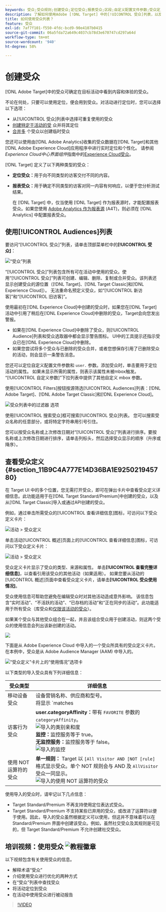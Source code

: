 ```yaml
---
keywords: 受众;受众规则;创建受众;定位受众;报表受众;区段;自定义配置文件参数;受众定义;受众列表
description: 了解如何使用Adobe [!DNL Target] 中的[!UICONTROL 受众]列表，以及如何查看包含受众详细信息和使用信息的受众定义卡片。
title: 如何使用受众列表？
feature: 受众
exl-id: 7af7f101-f550-4fdc-bcd9-90e4107b0415
source-git-commit: 06a5fda72a649c4037cb78d3e670747cd297a64d
workflow-type: tm+mt
source-wordcount: '940'
ht-degree: 58%

---
```


# 创建受众

[!DNL Adobe Target]中的受众可确定在目标活动中看到内容和体验的受众。

不论在何处，只要可以使用定位，便会用到受众。对活动进行定位时，您可以选择以下选项：

* 从[!UICONTROL 受众]列表中选择可重复使用的受众
* [创建特定于活动的受](/help/c-target/creating-activity-only-audience.md) 众并将其定位
* [合并多](/help/c-target/combining-multiple-audiences.md#concept_A7386F1EA4394BD2AB72399C225981E5) 个受众以创建临时受众

您还可以使用由[!DNL Adobe Analytics]收集的受众数据在[!DNL Target]和其他[!DNL Adobe Experience Cloud]应用程序中进行实时定位和个性化。 请参阅&#x200B;*Experience Cloud中心界面组件*&#x200B;指南中的[Experience Cloud受众](https://experienceleague.adobe.com/docs/core-services/interface/audiences/audience-library.html??lang=zh-Hans)。

[!DNL Target] 定义了以下两种类型的受众：

* **定位受众：**&#x200B;用于向不同类型的访客交付不同的内容。
* **报表受众：**&#x200B;用于确定不同类型的访客对同一内容有何响应，以便于您分析测试结果。

   在 [!DNL Target] 中，仅当使用 [!DNL Target] 作为报表源时，才能配置报表受众。如果您使用 [ Adobe Analytics 作为报表源](/help/c-integrating-target-with-mac/a4t/a4t.md) (A4T)，则必须在 [!DNL Analytics] 中配置报表受众。

## 使用[!UICONTROL Audiences]列表

要访问“[!UICONTROL 受众]”列表，请单击顶部菜单栏中的&#x200B;**[!UICONTROL 受众]**：

![“受众”列表](/help/c-target/c-audiences/assets/audiences_list.png)

“[!UICONTROL 受众]”列表包含所有可在活动中使用的受众。使用“[!UICONTROL 受众]”列表可创建、编辑、删除、复制或合并受众。该列表还显示创建受众的源位置（[!DNL Target]、[!DNL Target Classic]和[!DNL Experience Cloud]）。 无法重命名预定义受众，如“[!UICONTROL 新访客]”和“[!UICONTROL 旧访客]”。

使用最初在[!DNL Experience Cloud]中创建的受众时，如果您在[!DNL Target]活动中引用了稍后在[!DNL Experience Cloud]中删除的受众，Target会向您发出警报。

* 如果在[!DNL Experience Cloud]中删除了受众，则[!UICONTROL Audience]列表和受众选取器中都会显示警告图标。 UI中的工具提示还指示受众已在[!DNL Experience Cloud]中删除。
* 如果您尝试将多个受众与已删除的受众合并，或者您想保存引用了已删除受众的活动，则会显示一条警告消息。

您还可以定位自定义配置文件参数和 `user.` 参数。添加受众时，单击要用于定位活动的属性。 如果未显示所需的属性，则表示该属性未被mbox触发。 “[!UICONTROL 自定义参数]”下拉列表中提供了其他自定义 mbox 参数。

使用[!UICONTROL Filters]按钮按源筛选[!UICONTROL Audiences]列表：[!DNL Adobe Target]、[!DNL Adobe Target Classic]和[!DNL Experience Cloud]。

![受众列表中的过滤器  选项](/help/c-target/c-audiences/assets/filters.png)

使用[!UICONTROL 搜索受众]框可搜索[!UICONTROL 受众]列表。 您可以搜索受众名称的任意部分，或将特定字符串用引号引住。

您可以按受众名称或上次修改日期对“[!UICONTROL 受众]”列表进行排序。要按名称或上次修改日期进行排序，请单击列标头，然后选择受众显示的顺序（升序或降序）。

## 查看受众定义 {#section_11B9C4A777E14D36BA1E925021945780}

在 Target UI 中的多个位置，您无需打开受众，即可在弹出卡片中查看受众定义详细信息。此功能适用于在[!DNL Target Standard/Premium]中创建的受众，以及从[!DNL Target Classic]导入或通过API创建的受众。

例如，通过单击所需受众的[!UICONTROL 查看详细信息]图标，可访问以下受众定义卡片：

![活动 > 受众定义](assets/audience_definition_list.png)

单击活动[!UICONTROL 概述]页面上的[!UICONTROL 查看详细信息]图标，可访问以下受众定义卡片：

![活动 > 受众定义](/help/c-target/c-audiences/assets/view-details-activity-overview.png)

受众定义卡片显示了受众的类型、来源和属性。 单击&#x200B;**[!UICONTROL 查看完整详细信息]**，以查看引用该受众的其他活动（如果适用）。 如果您要从活动的[!UICONTROL 概述]页面中查看受众定义卡片，请单击&#x200B;**[!UICONTROL 受众使用情况]**。

受众使用信息可帮助您避免在编辑受众时对其他活动造成意外影响。 该信息包含“实时活动”、“不活跃的活动”、“已存档的活动”和“正在同步的活动”。此功能适用于所有受众（库受众和[仅限该活动的受众](/help/c-target/creating-activity-only-audience.md#concept_A6BADCF530ED4AE1852E677FEBE68483)）。

如果某个受众与其他受众组合在一起，并且该组合受众用于创建活动，则这两个受众的使用信息会列出该新创建的活动。

![](assets/audience_definition_list_usage.png)

下面是从 Adobe Experience Cloud 中导入的一个受众所具有的受众定义卡片。在本例中，受众是从 Adobe Audience Manager (AAM) 中导入的。

![“受众定义”卡片上的“使用情况”选项卡](assets/audience_definition_mc.png)

以下类型的导入受众具有下列详细信息：

| 受众类型 | 详细信息 |
|--- |--- |
| 移动设备受众 | 设备营销名称、供应商和型号。<br>将显示 `matches | does not match` 运算符，而不是`equals | does not equal`<br>![导入的移动设备受众](/help/c-target/c-audiences/assets/imported_mobile_audience.png)。 |
| 访客行为受众 | **user.categoryAffinity：**&#x200B;带有 `FAVORITE` 参数的 `categoryAffinity`。<br>![导入的类别亲和度&#x200B;](/help/c-target/c-audiences/assets/imported_category_affinity.png)<br>**监控：**&#x200B;监控服务等于 true。<br>**无监控服务：**&#x200B;监控服务等于 false。<br>![导入的监控](/help/c-target/c-audiences/assets/imported_monitoring.png) |
| 使用 NOT 运算符的受众 | **单一规则：** Target 以 `[All Visitor AND [NOT [rule]` 格式显示受众。单个 NOT 规则会与 AND 及 `AllVisitor` 受众一同显示。<br>![导入的使用 NOT 运算符的受众](/help/c-target/c-audiences/assets/imported_not_audience.png) |

使用导入的受众时，请牢记以下几点信息：

* Target Standard/Premium 不再支持使用定位表达式受众。
* Target Standard/Premium 不支持某些已弃用的受众，或改进了运算符以便于使用。因此，导入的受众虽然根据定义可以使用，但这并不意味着可以在 Standard/Premium 界面中创建该受众。例如，虽然社交受众及其规则是可见的，但 Target Standard/Premium 不允许创建社交受众。

## 培训视频：使用受众 ![教程徽章](/help/assets/tutorial.png)

以下视频包含有关使用受众的信息。

* 解释术语“受众”
* 介绍使用受众进行优化的两种方式
* 在“受众”列表中查找受众
* 将活动定位到受众
* 在活动中使用受众进行被动报告

>[!VIDEO](https://video.tv.adobe.com/v/17398)
